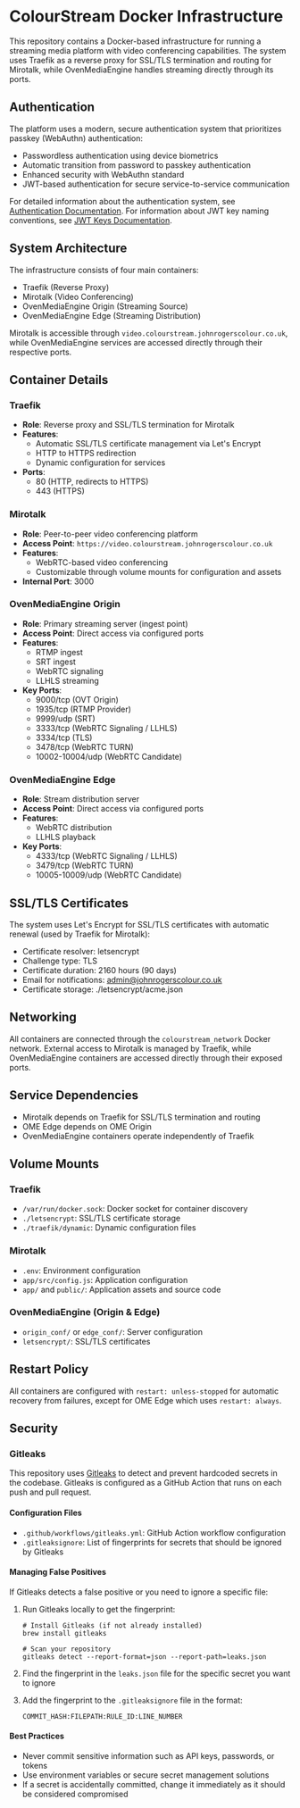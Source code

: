 # ColourStream Docker Infrastructure

This repository contains a Docker-based infrastructure for running a streaming media platform with video conferencing capabilities. The system uses Traefik as a reverse proxy for SSL/TLS termination and routing for Mirotalk, while OvenMediaEngine handles streaming directly through its ports.

## Authentication

The platform uses a modern, secure authentication system that prioritizes passkey (WebAuthn) authentication:
- Passwordless authentication using device biometrics
- Automatic transition from password to passkey authentication
- Enhanced security with WebAuthn standard
- JWT-based authentication for secure service-to-service communication

For detailed information about the authentication system, see [Authentication Documentation](docs/authentication.md).
For information about JWT key naming conventions, see [JWT Keys Documentation](docs/jwt_keys.md).

## System Architecture

The infrastructure consists of four main containers:
- Traefik (Reverse Proxy)
- Mirotalk (Video Conferencing)
- OvenMediaEngine Origin (Streaming Source)
- OvenMediaEngine Edge (Streaming Distribution)

Mirotalk is accessible through `video.colourstream.johnrogerscolour.co.uk`, while OvenMediaEngine services are accessed directly through their respective ports.

## Container Details

### Traefik
- **Role**: Reverse proxy and SSL/TLS termination for Mirotalk
- **Features**:
  - Automatic SSL/TLS certificate management via Let's Encrypt
  - HTTP to HTTPS redirection
  - Dynamic configuration for services
- **Ports**:
  - 80 (HTTP, redirects to HTTPS)
  - 443 (HTTPS)

### Mirotalk
- **Role**: Peer-to-peer video conferencing platform
- **Access Point**: `https://video.colourstream.johnrogerscolour.co.uk`
- **Features**:
  - WebRTC-based video conferencing
  - Customizable through volume mounts for configuration and assets
- **Internal Port**: 3000

### OvenMediaEngine Origin
- **Role**: Primary streaming server (ingest point)
- **Access Point**: Direct access via configured ports
- **Features**:
  - RTMP ingest
  - SRT ingest
  - WebRTC signaling
  - LLHLS streaming
- **Key Ports**:
  - 9000/tcp (OVT Origin)
  - 1935/tcp (RTMP Provider)
  - 9999/udp (SRT)
  - 3333/tcp (WebRTC Signaling / LLHLS)
  - 3334/tcp (TLS)
  - 3478/tcp (WebRTC TURN)
  - 10002-10004/udp (WebRTC Candidate)

### OvenMediaEngine Edge
- **Role**: Stream distribution server
- **Access Point**: Direct access via configured ports
- **Features**:
  - WebRTC distribution
  - LLHLS playback
- **Key Ports**:
  - 4333/tcp (WebRTC Signaling / LLHLS)
  - 3479/tcp (WebRTC TURN)
  - 10005-10009/udp (WebRTC Candidate)

## SSL/TLS Certificates

The system uses Let's Encrypt for SSL/TLS certificates with automatic renewal (used by Traefik for Mirotalk):
- Certificate resolver: letsencrypt
- Challenge type: TLS
- Certificate duration: 2160 hours (90 days)
- Email for notifications: admin@johnrogerscolour.co.uk
- Certificate storage: ./letsencrypt/acme.json

## Networking

All containers are connected through the `colourstream_network` Docker network. External access to Mirotalk is managed by Traefik, while OvenMediaEngine containers are accessed directly through their exposed ports.

## Service Dependencies

- Mirotalk depends on Traefik for SSL/TLS termination and routing
- OME Edge depends on OME Origin
- OvenMediaEngine containers operate independently of Traefik

## Volume Mounts

### Traefik
- `/var/run/docker.sock`: Docker socket for container discovery
- `./letsencrypt`: SSL/TLS certificate storage
- `./traefik/dynamic`: Dynamic configuration files

### Mirotalk
- `.env`: Environment configuration
- `app/src/config.js`: Application configuration
- `app/` and `public/`: Application assets and source code

### OvenMediaEngine (Origin & Edge)
- `origin_conf/` or `edge_conf/`: Server configuration
- `letsencrypt/`: SSL/TLS certificates

## Restart Policy

All containers are configured with `restart: unless-stopped` for automatic recovery from failures, except for OME Edge which uses `restart: always`.

## Security

### Gitleaks

This repository uses [Gitleaks](https://github.com/gitleaks/gitleaks) to detect and prevent hardcoded secrets in the codebase. Gitleaks is configured as a GitHub Action that runs on each push and pull request.

#### Configuration Files

- `.github/workflows/gitleaks.yml`: GitHub Action workflow configuration
- `.gitleaksignore`: List of fingerprints for secrets that should be ignored by Gitleaks

#### Managing False Positives

If Gitleaks detects a false positive or you need to ignore a specific file:

1. Run Gitleaks locally to get the fingerprint:
   ```
   # Install Gitleaks (if not already installed)
   brew install gitleaks

   # Scan your repository
   gitleaks detect --report-format=json --report-path=leaks.json
   ```

2. Find the fingerprint in the `leaks.json` file for the specific secret you want to ignore

3. Add the fingerprint to the `.gitleaksignore` file in the format:
   ```
   COMMIT_HASH:FILEPATH:RULE_ID:LINE_NUMBER
   ```

#### Best Practices

- Never commit sensitive information such as API keys, passwords, or tokens
- Use environment variables or secure secret management solutions
- If a secret is accidentally committed, change it immediately as it should be considered compromised
